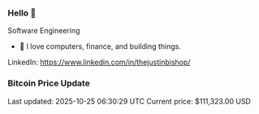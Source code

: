 ### Hello 🤙  

Software Engineering

- 🔭 I love computers, finance, and building things.
  
LinkedIn: https://www.linkedin.com/in/thejustinbishop/  









































































































































































































































































































































































































































































































































































































































































































































































































































































































































































































































































































































































































































































### Bitcoin Price Update
Last updated: 2025-10-25 06:30:29 UTC
Current price: $111,323.00 USD
